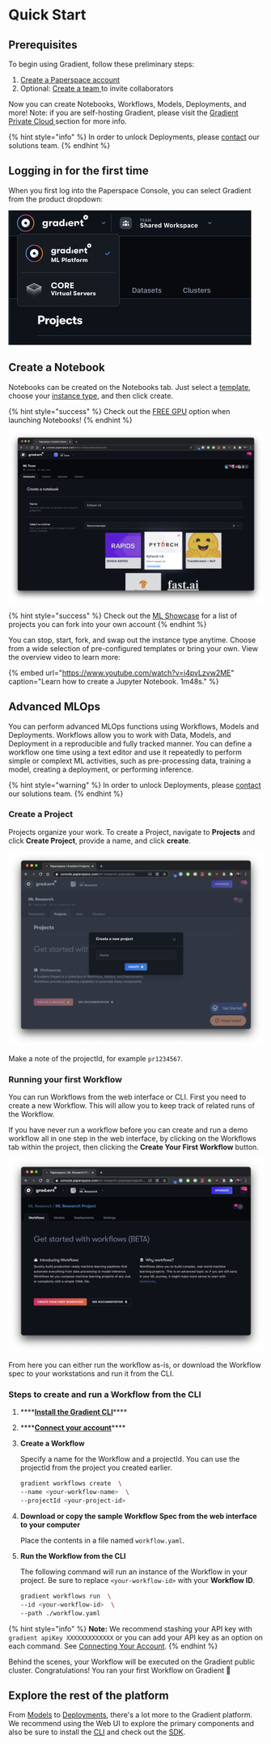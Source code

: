 # Quick Start

## Prerequisites

To begin using Gradient, follow these preliminary steps:

1. [Create a Paperspace account ](https://console.paperspace.com/signup?gradient=true)
2. Optional: [Create a team ](https://support.paperspace.com/hc/en-us/articles/360010359213-Creating-and-Managing-Paperspace-Teams)to invite collaborators

Now you can create Notebooks, Workflows, Models, Deployments, and more!  Note: if you are self-hosting Gradient, please visit the [Gradient Private Cloud ](../../gradient-private-cloud/about/setup/self-hosted-clusters/)section for more info.

{% hint style="info" %}
In order to unlock Deployments, please [contact](https://info.paperspace.com/contact-sales-gradient) our solutions team. 
{% endhint %}

## Logging in for the first time

When you first log into the Paperspace Console, you can select Gradient from the product dropdown:

![](../../.gitbook/assets/image%20%2832%29.png)

## Create a Notebook

Notebooks can be created on the Notebooks tab. Just select a [template](../../explore-train-deploy/notebooks/create-a-notebook/notebook-containers/), choose your [instance type](../../more/instance-types/), and then click create. 

{% hint style="success" %}
Check out the [FREE GPU](../../more/instance-types/free-instances.md) option when launching Notebooks!
{% endhint %}

![Select Notebooks &amp;gt; Create a Notebook to enter the notebook create flow](../../.gitbook/assets/screen-shot-2021-04-18-at-10.00.21-pm.png)

{% hint style="success" %}
Check out the [ML Showcase](https://ml-showcase.paperspace.com/) for a list of projects you can fork into your own account
{% endhint %}

You can stop, start, fork, and swap out the instance type anytime. Choose from a wide selection of pre-configured templates or bring your own. View the overview video to learn more:

{% embed url="https://www.youtube.com/watch?v=i4pvLzvw2ME" caption="Learn how to create a Jupyter Notebook. 1m48s." %}

## Advanced MLOps

You can perform advanced MLOps functions using Workflows, Models and Deployments. Workflows allow you to work with Data, Models, and Deployment in a reproducible and fully tracked manner.  You can define a workflow one time using a text editor and use it repeatedly to perform simple or complext ML activities, such as pre-processing data, training a model, creating a deployment, or performing inference.

{% hint style="warning" %}
In order to unlock Deployments, please [contact](https://info.paperspace.com/contact-sales-gradient) our solutions team. 
{% endhint %}

### Create a Project

Projects organize your work.  To create a Project, navigate to **Projects** and click **Create Project**, provide a name, and click **create**. 

![](../../.gitbook/assets/screen-shot-2021-04-22-at-11.46.07-am.png)

Make a note of the projectId, for example `pr1234567`.

### Running your first Workflow

You can run Workflows from the web interface or CLI. First you need to create a new Workflow. This will allow you to keep track of related runs of the Workflow.

If you have never run a workflow before you can create and run a demo workflow all in one step in the web interface, by clicking on the Workflows tab within the project, then clicking the **Create Your First Workflow** button.

![](../../.gitbook/assets/screen-shot-2021-04-22-at-12.06.01-pm.png)

From here you can either run the workflow as-is, or download the Workflow spec to your workstations and run it from the CLI.

### **Steps to create and run a Workflow from the CLI**

1. \*\*\*\*[**Install the Gradient CLI**](install-the-cli.md)\*\*\*\*
2. \*\*\*\*[**Connect your account**](install-the-cli.md#connecting-your-account)\*\*\*\*
3. **Create a Workflow**

   Specify a name for the Workflow and a projectId.  You can use the projectId from the project you created earlier.

   ```bash
   gradient workflows create  \ 
   --name <your-workflow-name>  \
   --projectId <your-project-id>
   ```

4. **Download or copy the sample Workflow Spec from the web interface to your computer**

   Place the contents in a file named `workflow.yaml`.

5. **Run the Workflow from the CLI**

   The following command will run an instance of the Workflow in your project. Be sure to replace `<your-workflow-id>` with your **Workflow ID**.
   ```bash
   gradient workflows run  \ 
   --id <your-workflow-id>  \
   --path ./workflow.yaml 
   ```

{% hint style="info" %}
**Note:** We recommend stashing your API key with `gradient apiKey XXXXXXXXXXXXX` or you can add your API key as an option on each command. See [Connecting Your Account](install-the-cli.md#connecting-your-account).
{% endhint %}


  Behind the scenes, your Workflow will be executed on the Gradient public cluster. Congratulations! You ran your first Workflow on Gradient 🚀

## Explore the rest of the platform

From [Models](../../data/models/) to [Deployments](../../explore-train-deploy/deployments/), there's a lot more to the Gradient platform.  We recommend using the Web UI to explore the primary components and also be sure to install the [CLI](install-the-cli.md) and check out the [SDK](../../more/gradient-python-sdk-1/).

